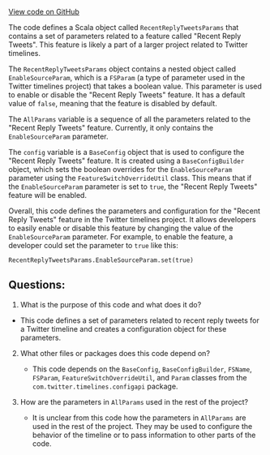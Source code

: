 [View code on GitHub](https://github.com/misbahsy/the-algorithm/cr-mixer/server/src/main/scala/com/twitter/cr_mixer/param/RecentReplyTweetsParams.scala)

The code defines a Scala object called `RecentReplyTweetsParams` that contains a set of parameters related to a feature called "Recent Reply Tweets". This feature is likely a part of a larger project related to Twitter timelines. 

The `RecentReplyTweetsParams` object contains a nested object called `EnableSourceParam`, which is a `FSParam` (a type of parameter used in the Twitter timelines project) that takes a boolean value. This parameter is used to enable or disable the "Recent Reply Tweets" feature. It has a default value of `false`, meaning that the feature is disabled by default.

The `AllParams` variable is a sequence of all the parameters related to the "Recent Reply Tweets" feature. Currently, it only contains the `EnableSourceParam` parameter.

The `config` variable is a `BaseConfig` object that is used to configure the "Recent Reply Tweets" feature. It is created using a `BaseConfigBuilder` object, which sets the boolean overrides for the `EnableSourceParam` parameter using the `FeatureSwitchOverrideUtil` class. This means that if the `EnableSourceParam` parameter is set to `true`, the "Recent Reply Tweets" feature will be enabled.

Overall, this code defines the parameters and configuration for the "Recent Reply Tweets" feature in the Twitter timelines project. It allows developers to easily enable or disable this feature by changing the value of the `EnableSourceParam` parameter. For example, to enable the feature, a developer could set the parameter to `true` like this:

```
RecentReplyTweetsParams.EnableSourceParam.set(true)
```
## Questions: 
 1. What is the purpose of this code and what does it do?
   - This code defines a set of parameters related to recent reply tweets for a Twitter timeline and creates a configuration object for these parameters.

2. What other files or packages does this code depend on?
   - This code depends on the `BaseConfig`, `BaseConfigBuilder`, `FSName`, `FSParam`, `FeatureSwitchOverrideUtil`, and `Param` classes from the `com.twitter.timelines.configapi` package.

3. How are the parameters in `AllParams` used in the rest of the project?
   - It is unclear from this code how the parameters in `AllParams` are used in the rest of the project. They may be used to configure the behavior of the timeline or to pass information to other parts of the code.